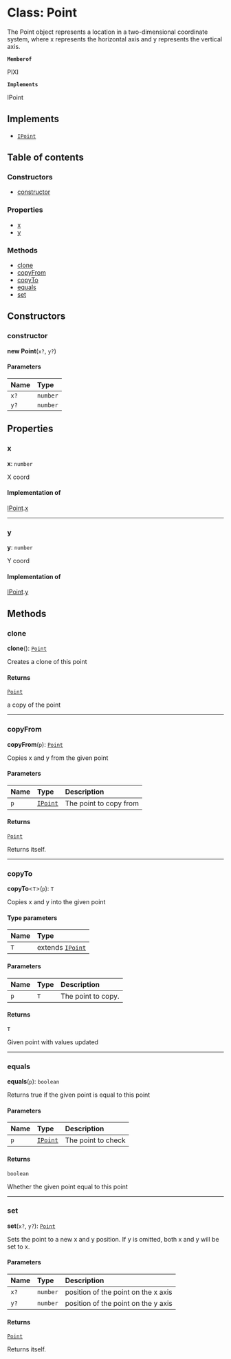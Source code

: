 # Class: Point

The Point object represents a location in a two-dimensional coordinate system, where x represents
the horizontal axis and y represents the vertical axis.

**`Memberof`**

PIXI

**`Implements`**

IPoint

## Implements

* [`IPoint`](/en/auto-docs/free-layout-editor/interfaces/IPoint.md)

## Table of contents

### Constructors

* [constructor](/en/auto-docs/free-layout-editor/classes/Point-1.md#constructor)

### Properties

* [x](/en/auto-docs/free-layout-editor/classes/Point-1.md#x)
* [y](/en/auto-docs/free-layout-editor/classes/Point-1.md#y)

### Methods

* [clone](/en/auto-docs/free-layout-editor/classes/Point-1.md#clone)
* [copyFrom](/en/auto-docs/free-layout-editor/classes/Point-1.md#copyfrom)
* [copyTo](/en/auto-docs/free-layout-editor/classes/Point-1.md#copyto)
* [equals](/en/auto-docs/free-layout-editor/classes/Point-1.md#equals)
* [set](/en/auto-docs/free-layout-editor/classes/Point-1.md#set)

## Constructors

### constructor

**new Point**(`x?`, `y?`)

#### Parameters

| Name | Type |
| :------ | :------ |
| `x?` | `number` |
| `y?` | `number` |

## Properties

### x

**x**: `number`

X coord

#### Implementation of

[IPoint](/en/auto-docs/free-layout-editor/interfaces/IPoint.md).[x](/en/auto-docs/free-layout-editor/interfaces/IPoint.md#x)

***

### y

**y**: `number`

Y coord

#### Implementation of

[IPoint](/en/auto-docs/free-layout-editor/interfaces/IPoint.md).[y](/en/auto-docs/free-layout-editor/interfaces/IPoint.md#y)

## Methods

### clone

**clone**(): [`Point`](/en/auto-docs/free-layout-editor/classes/Point-1.md)

Creates a clone of this point

#### Returns

[`Point`](/en/auto-docs/free-layout-editor/classes/Point-1.md)

a copy of the point

***

### copyFrom

**copyFrom**(`p`): [`Point`](/en/auto-docs/free-layout-editor/classes/Point-1.md)

Copies x and y from the given point

#### Parameters

| Name | Type | Description |
| :------ | :------ | :------ |
| `p` | [`IPoint`](/en/auto-docs/free-layout-editor/interfaces/IPoint.md) | The point to copy from |

#### Returns

[`Point`](/en/auto-docs/free-layout-editor/classes/Point-1.md)

Returns itself.

***

### copyTo

**copyTo**<`T`>(`p`): `T`

Copies x and y into the given point

#### Type parameters

| Name | Type |
| :------ | :------ |
| `T` | extends [`IPoint`](/en/auto-docs/free-layout-editor/interfaces/IPoint.md) |

#### Parameters

| Name | Type | Description |
| :------ | :------ | :------ |
| `p` | `T` | The point to copy. |

#### Returns

`T`

Given point with values updated

***

### equals

**equals**(`p`): `boolean`

Returns true if the given point is equal to this point

#### Parameters

| Name | Type | Description |
| :------ | :------ | :------ |
| `p` | [`IPoint`](/en/auto-docs/free-layout-editor/interfaces/IPoint.md) | The point to check |

#### Returns

`boolean`

Whether the given point equal to this point

***

### set

**set**(`x?`, `y?`): [`Point`](/en/auto-docs/free-layout-editor/classes/Point-1.md)

Sets the point to a new x and y position.
If y is omitted, both x and y will be set to x.

#### Parameters

| Name | Type | Description |
| :------ | :------ | :------ |
| `x?` | `number` | position of the point on the x axis |
| `y?` | `number` | position of the point on the y axis |

#### Returns

[`Point`](/en/auto-docs/free-layout-editor/classes/Point-1.md)

Returns itself.
